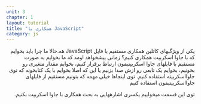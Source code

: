```yaml
---
unit: 3
chapter: 1
layout: tutorial
title: "همکاری با JavaScript"
category: js
---
```



<div dir="rtl" markdown="1">



یکی از ویژگی­های کاتلین همکاری مستقیم با فایل JavaScript هه.حالا ما چرا باید بخوایم که با جاوا اسکریپت همکاری کنیم؟ زمانی پیش­خواهد اومد که ما بخوایم به صورت مستقیم با فایل­های جاوا اسکریپتیمون ارتباط برقرار کنیم، بخوایم مقدار متغیری رو بخونیم، بخوایم یک تابعی رو ازش صدا بزنیم یا این که اصلا بخوایم با یک کتابخونه که توی جاوااسکریپته استفاده کنیم. توی اینجاها خیلی مهمه که بتونیم مستقیم از فایل­های جاوااسکریپتیمون استفاده کنیم 

توی این قسمت می­خواییم یکسری اشاره­هایی به بحث همکاری با جاوا اسکریپت بکنیم.

</div>
